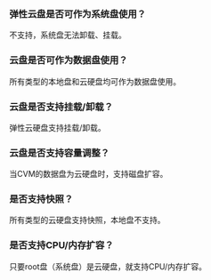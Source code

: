 ### 弹性云盘是否可作为系统盘使用？

不支持，系统盘无法卸载、挂载。

### 云盘是否可作为数据盘使用？

所有类型的本地盘和云硬盘均可作为数据盘使用。

### 云盘是否支持挂载/卸载？

弹性云硬盘支持挂载/卸载。

### 云盘是否支持容量调整？

当CVM的数据盘为云硬盘时，支持磁盘扩容。

### 是否支持快照？

所有类型的云硬盘支持快照，本地盘不支持。

### 是否支持CPU/内存扩容？

只要root盘（系统盘）是云硬盘，就支持CPU/内存扩容。
